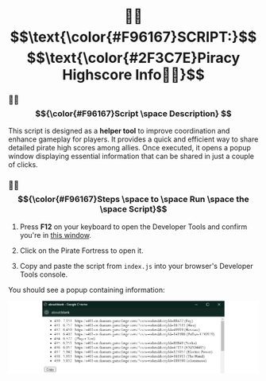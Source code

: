 <div align="center">

# 🏴‍☠️ $$\text{\color{#F96167}SCRIPT:}$$ $$\text{\color{#2F3C7E}Piracy Highscore Info🏴‍☠️}$$

</div>

### 🏴‍☠️ $${\color{#F96167}Script \space Description} $$
This script is designed as a **helper tool** to improve coordination and enhance gameplay for players. It provides a quick and efficient way to share detailed pirate high scores among allies. Once executed, it opens a popup window displaying essential information that can be shared in just a couple of clicks.

### 🏴‍☠️ $${\color{#F96167}Steps \space to \space Run \space the \space Script}$$
1. Press **F12** on your keyboard to open the Developer Tools and confirm you're in [this window](https://imgur.com/a/05FW59V).

2. Click on the Pirate Fortress to open it.
   
3. Copy and paste the script from `index.js` into your browser's Developer Tools console.

You should see a popup containing information:

![script output window](https://raw.githubusercontent.com/dfrancuz/ikariam-scripts-collection/main/piracy-highscore-info/script-output.png)

